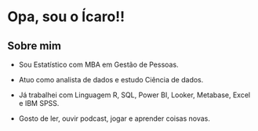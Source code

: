 # Opa, sou o Ícaro!!

## Sobre mim

- Sou Estatístico com MBA em Gestão de Pessoas.

- Atuo como analista de dados e estudo Ciência de dados.

- Já trabalhei com Linguagem R, SQL, Power BI, Looker, Metabase, Excel e IBM SPSS.

- Gosto de ler, ouvir podcast, jogar e aprender coisas novas.
